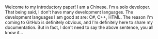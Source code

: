 Welcome to my introductory paper!
I am a Chinese.
I'm a solo developer. That being said, I don't have many development languages.
The development languages I am good at are: C#, C++, HTML.
The reason I'm coming to GitHub is definitely obvious, and I'm definitely here to share my documentation.
But in fact, I don't need to say the above sentence, you all know it...
